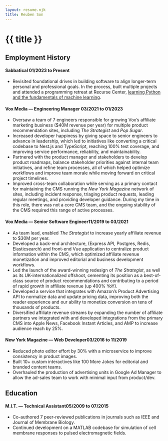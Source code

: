 ```yaml
---
layout: resume.njk
title: Reuben Son
---
```

# {{ title }}

## Employment History
#### Sabbatical <span class="resume-item-date">01/2023 to Present</span>
- Revisited foundational drives in building software to align longer-term personal and professional goals. In the process, built multiple projects and attended a programming retreat at Recurse Center, [learning Python and the fundamentals of machine learning](https://reubenson.com/recurse/reflections).
<!-- - Took an extended professional leave, in order to develop a stronger sense of personal and professional alignment. During this time I’ve focused on poetic explorations of the web with projects like Frog Chor.us. Learned AI fundamentals, and the Python ecosystem while attending a programming retreat at Recurse Center, which [I wrote about online](https://reubenson.com/recurse/reflections). -->

<!-- ### Vox Media -->
#### Vox Media — Engineering Manager <span class="resume-item-date">03/2021 to 01/2023</span>
- Oversaw a team of 7 engineers responsible for growing Vox’s affiliate marketing business ($40M revenue per year) for multiple product recommendation sites, including _The Strategist_ and _Pop Sugar_.
- Increased developer happiness by giving space to senior engineers to advance in leadership, which led to initiatives like converting a critical codebase to Nest.js and TypeScript, reaching 100% test coverage, and improving service performance, reliability, and maintainability.
- Partnered with the product manager and stakeholders to develop product roadmaps, balance stakeholder priorities against internal team initiatives, and refine team processes, all of which helped optimize workflows and improve team morale while moving forward on critical project timelines.
- Improved cross-team collaboration while serving as a primary contact for maintaining the CMS running the _New York Magazine_ network of sites, including incident response, triaging product requests, leading regular meetings, and providing developer guidance. During my time in this role, there was not a core CMS team, and the ongoing stability of the CMS required this range of active processes.

<!-- ### Vox Media -->
#### Vox Media — Senior Software Engineer<span class="resume-item-date">11/2019 to 03/2021</span>
- As team lead, enabled _The Strategist_ to increase yearly affiliate revenue to $30M per year. 
- Developed a back-end architecture, (Express API, Postgres, Redis, Elasticsearch) and front-end Vue application to centralize product information within the CMS, which optimized affiliate revenue monetization and improved editorial and business development workflows.
- Led the launch of the award-winning redesign of _The Strategist_, as well as its UK-internationalized offshoot, cementing its position as a best-of-class source of product recommendations and contributing to a period of rapid growth in affiliate revenue (up 400% YoY).
- Developed a service that integrates with Amazon’s Product Advertising API to normalize data and update pricing data, improving both the reader experience and our ability to monetize conversion on tens of thousands of products.
- Diversified affiliate revenue streams by expanding the number of affiliate partners we integrated with and developed integrations from the primary CMS into Apple News, Facebook Instant Articles, and AMP to increase audience reach by 25%.

<!-- ### New York Magazine -->
#### New York Magazine — Web Developer<span class="resume-item-date">03/2016 to 11/2019</span>
- Reduced photo editor effort by 30% with a microservice to improve consistency in product images.
- Built 10+ custom interactives like 100 More Jokes for editorial and branded content teams.
- Overhauled the production of advertising units in Google Ad Manager to allow the ad-sales team to work with minimal input from product/dev.
<!-- - Improved user-engagement reporting through a reimplementation of Google Analytics and GTM across the network of sites, reaching 40M unique visitors per month. -->

## Education
<!-- ### Massachusetts Institute of Technology -->
#### M.I.T. — Technical Assistant<span class="resume-item-date">05/2009 to 07/2015</span>
- Co-authored 7 peer-reviewed publications in journals such as IEEE and Journal of Membrane Biology.
- Continued development on a MATLAB codebase for simulation of cell membrane responses to pulsed electromagnetic fields.
